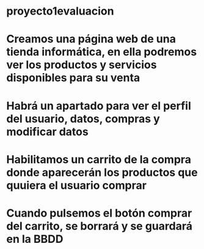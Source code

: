 # proyecto1evaluacion
#
# Creamos una página web de una tienda informática, en ella podremos ver los productos y servicios disponibles para su venta
# Habrá un apartado para ver el perfil del usuario, datos, compras y modificar datos
# Habilitamos un carrito de la compra donde aparecerán los productos que quuiera el usuario comprar
# Cuando pulsemos el botón comprar del carrito, se borrará y se guardará en la BBDD
#
#